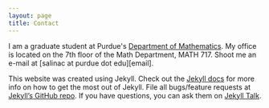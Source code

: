 ```yaml
---
layout: page
title: Contact
---
```


I am a graduate student at Purdue's
[Department of Mathematics](www.math.purdue.edu). My office is located on
the 7th floor of the Math Department, MATH 717. Shoot me an e-mail at
[salinac at purdue dot edu][email].

This website was created using Jekyll. Check out the
[Jekyll docs][jekyll-docs] for more info on how to get the most out of
Jekyll. File all bugs/feature requests at
[Jekyll’s GitHub repo][jekyll-gh]. If you have questions, you can ask them
on [Jekyll Talk][jekyll-talk].

[jekyll-docs]: http://jekyllrb.com/docs/home
[jekyll-gh]:   https://github.com/jekyll/jekyll
[jekyll-talk]: https://talk.jekyllrb.com/
